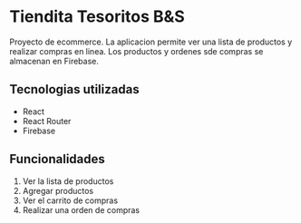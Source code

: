 # Tiendita Tesoritos B&S
Proyecto de ecommerce. La aplicacion permite ver una lista de productos y realizar compras en linea. Los productos y ordenes sde compras se almacenan en Firebase.

## Tecnologias utilizadas
* React
* React Router
* Firebase

## Funcionalidades
1. Ver la lista de productos
2. Agregar productos
3. Ver el carrito de compras
4. Realizar una orden de compras

